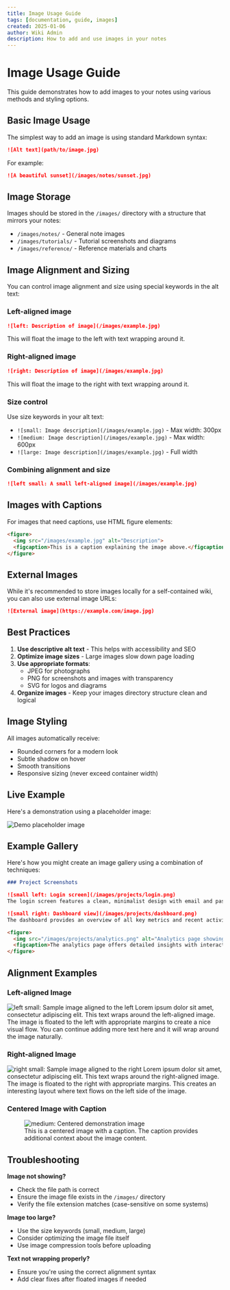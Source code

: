 ```yaml
---
title: Image Usage Guide
tags: [documentation, guide, images]
created: 2025-01-06
author: Wiki Admin
description: How to add and use images in your notes
---
```


# Image Usage Guide

This guide demonstrates how to add images to your notes using various methods and styling options.

## Basic Image Usage

The simplest way to add an image is using standard Markdown syntax:

```markdown
![Alt text](path/to/image.jpg)
```

For example:
```markdown
![A beautiful sunset](/images/notes/sunset.jpg)
```

## Image Storage

Images should be stored in the `/images/` directory with a structure that mirrors your notes:
- `/images/notes/` - General note images
- `/images/tutorials/` - Tutorial screenshots and diagrams
- `/images/reference/` - Reference materials and charts

## Image Alignment and Sizing

You can control image alignment and size using special keywords in the alt text:

### Left-aligned image
```markdown
![left: Description of image](/images/example.jpg)
```
This will float the image to the left with text wrapping around it.

### Right-aligned image
```markdown
![right: Description of image](/images/example.jpg)
```
This will float the image to the right with text wrapping around it.

### Size control
Use size keywords in your alt text:
- `![small: Image description](/images/example.jpg)` - Max width: 300px
- `![medium: Image description](/images/example.jpg)` - Max width: 600px
- `![large: Image description](/images/example.jpg)` - Full width

### Combining alignment and size
```markdown
![left small: A small left-aligned image](/images/example.jpg)
```

## Images with Captions

For images that need captions, use HTML figure elements:

```html
<figure>
  <img src="/images/example.jpg" alt="Description">
  <figcaption>This is a caption explaining the image above.</figcaption>
</figure>
```

## External Images

While it's recommended to store images locally for a self-contained wiki, you can also use external image URLs:

```markdown
![External image](https://example.com/image.jpg)
```

## Best Practices

1. **Use descriptive alt text** - This helps with accessibility and SEO
2. **Optimize image sizes** - Large images slow down page loading
3. **Use appropriate formats**:
   - JPEG for photographs
   - PNG for screenshots and images with transparency
   - SVG for logos and diagrams
4. **Organize images** - Keep your images directory structure clean and logical

## Image Styling

All images automatically receive:
- Rounded corners for a modern look
- Subtle shadow on hover
- Smooth transitions
- Responsive sizing (never exceed container width)

## Live Example

Here's a demonstration using a placeholder image:

![Demo placeholder image](/images/notes/demo-placeholder.svg)

## Example Gallery

Here's how you might create an image gallery using a combination of techniques:

```markdown
### Project Screenshots

![small left: Login screen](/images/projects/login.png)
The login screen features a clean, minimalist design with email and password fields.

![small right: Dashboard view](/images/projects/dashboard.png)
The dashboard provides an overview of all key metrics and recent activity.

<figure>
  <img src="/images/projects/analytics.png" alt="Analytics page showing graphs">
  <figcaption>The analytics page offers detailed insights with interactive charts and graphs.</figcaption>
</figure>
```

## Alignment Examples

### Left-aligned Image
![left small: Sample image aligned to the left](/images/notes/demo-placeholder.svg)
Lorem ipsum dolor sit amet, consectetur adipiscing elit. This text wraps around the left-aligned image. The image is floated to the left with appropriate margins to create a nice visual flow. You can continue adding more text here and it will wrap around the image naturally.

### Right-aligned Image
![right small: Sample image aligned to the right](/images/notes/demo-placeholder.svg)
Lorem ipsum dolor sit amet, consectetur adipiscing elit. This text wraps around the right-aligned image. The image is floated to the right with appropriate margins. This creates an interesting layout where text flows on the left side of the image.

### Centered Image with Caption
<figure>
  <img src="/images/notes/demo-placeholder.svg" alt="medium: Centered demonstration image">
  <figcaption>This is a centered image with a caption. The caption provides additional context about the image content.</figcaption>
</figure>

## Troubleshooting

**Image not showing?**
- Check the file path is correct
- Ensure the image file exists in the `/images/` directory
- Verify the file extension matches (case-sensitive on some systems)

**Image too large?**
- Use the size keywords (small, medium, large)
- Consider optimizing the image file itself
- Use image compression tools before uploading

**Text not wrapping properly?**
- Ensure you're using the correct alignment syntax
- Add clear fixes after floated images if needed